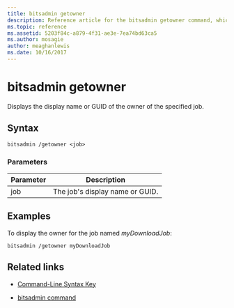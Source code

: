 ```yaml
---
title: bitsadmin getowner
description: Reference article for the bitsadmin getowner command, which retrieves the owner of the specified job.
ms.topic: reference
ms.assetid: 5203f84c-a879-4f31-ae3e-7ea74bd63ca5
ms.author: mosagie
author: meaghanlewis
ms.date: 10/16/2017
---
```


# bitsadmin getowner

Displays the display name or GUID of the owner of the specified job.

## Syntax

```
bitsadmin /getowner <job>
```

### Parameters

| Parameter | Description |
| -------------- | -------------- |
| job | The job's display name or GUID. |

## Examples

To display the owner for the job named *myDownloadJob*:

```
bitsadmin /getowner myDownloadJob
```

## Related links

- [Command-Line Syntax Key](command-line-syntax-key.md)

- [bitsadmin command](bitsadmin.md)
